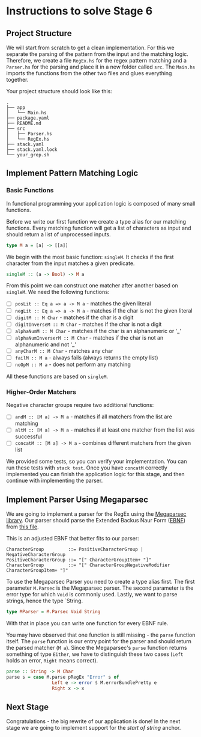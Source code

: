 # Instructions to solve Stage 6
## Project Structure
We will start from scratch to get a clean implementation.
For this we separate the parsing of the pattern from the input and the matching logic.
Therefore, we create a file `RegEx.hs` for the regex pattern matching and a `Parser.hs` for the parsing and place it in a new folder called `src`.
The `Main.hs` imports the functions from the other two files and glues everything together.

Your project structure should look like this:

```
.
├── app
│   └── Main.hs
├── package.yaml
├── README.md
├── src
│   ├── Parser.hs
│   └── RegEx.hs
├── stack.yaml
├── stack.yaml.lock
└── your_grep.sh
```

## Implement Pattern Matching Logic
### Basic Functions
In functional programming your application logic is composed of many small functions.

Before we write our first function we create a type alias for our matching functions.
Every matching function will get a list of characters as input and should return a list of unprocessed inputs.


```Haskell
type M a = [a] -> [[a]]
```

We begin with the most basic function: `singleM`. It checks if the first character from the input matches a given predicate.

```Haskell
singleM :: (a -> Bool) -> M a
```

From this point we can construct one matcher after another based on `singleM`.
We need the following functions:

* [ ] `posLit :: Eq a => a -> M a` - matches the given literal
* [ ] `negLit :: Eq a => a -> M a` - matches if the char is not the given literal
* [ ] `digitM :: M Char` - matches if the char is a digit
* [ ] `digitInverseM :: M Char` - matches if the char is not a digit
* [ ] `alphaNumM :: M Char` - matches if the char is an alphanumeric or '_'
* [ ] `alphaNumInverserM :: M Char` - matches if the char is not an alphanumeric and not '_'
* [ ] `anyCharM :: M Char` - matches any char
* [ ] `failM :: M a` - always fails (always returns the empty list)
* [ ] `noOpM :: M a` - does not perform any matching

All these functions are based on `singleM`.

### Higher-Order Matchers

Negative character groups require two additional functions:

* [ ] `andM :: [M a] -> M a` - matches if all matchers from the list are matching
* [ ] `altM :: [M a] -> M a` - matches if at least one matcher from the list was successful
* [ ] `concatM :: [M a] -> M a` - combines different matchers from the given list

We provided some tests, so you can verify your implementation.
You can run these tests with `stack test`.
Once you have `concatM` correctly implemented you can finish the application logic for this stage, and then continue with implementing the parser.

## Implement Parser Using Megaparsec

We are going to implement a parser for the RegEx using the [Megaparsec library](https://hackage.haskell.org/package/megaparsec).
Our parser should parse the Extended Backus Naur Form ([EBNF](https://en.wikipedia.org/wiki/Extended_Backus%E2%80%93Naur_form)) from [this file](https://github.com/kean/Regex/blob/master/grammar.ebnf).

This is an adjusted EBNF that better fits to our parser:

```EBNF
CharacterGroup         ::= PositiveCharacterGroup | NegativeCharacterGroup
PositiveCharacterGroup ::= "[" CharacterGroupItem+ "]"
CharacterGroup         ::= "[" CharacterGroupNegativeModifier CharacterGroupItem+ "]"
```

To use the Megaparsec Parser you need to create a type alias first.
The first parameter `M.Parsec` is the Megaparsec parser.
The second parameter is the error type for which `Void` is commonly used.
Lastly, we want to parse strings, hence the type `String.

```Haskell
type MParser = M.Parsec Void String
```

With that in place you can write one function for every EBNF rule.

You may have observed that one function is still missing - the `parse` function itself.
The `parse` function is our entry point for the parser and should return the parsed matcher (`M a`). Since the Megaparsec's `parse` function returns something of type `Either`, we have to distinguish these two cases (`Left` holds an error, `Right` means correct).

```Haskell
parse :: String -> M Char
parse s = case M.parse pRegEx "Error" s of
                 Left e -> error $ M.errorBundlePretty e
                 Right x -> x
```

## Next Stage
Congratulations - the big rewrite of our application is done!
In the next stage we are going to implement support for the *start of string* anchor.
